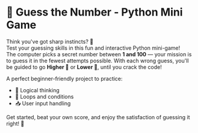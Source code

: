 # 🎯 Guess the Number - Python Mini Game

Think you've got sharp instincts? 🤔  
Test your guessing skills in this fun and interactive Python mini-game!  
The computer picks a secret number between **1 and 100** — your mission is to guess it in the fewest attempts possible. With each wrong guess, you'll be guided to go **Higher 🔼** or **Lower 🔽**, until you crack the code!  

A perfect beginner-friendly project to practice:
- 🧠 Logical thinking
- 🔁 Loops and conditions
- 📥 User input handling

Get started, beat your own score, and enjoy the satisfaction of guessing it right! 🎉
